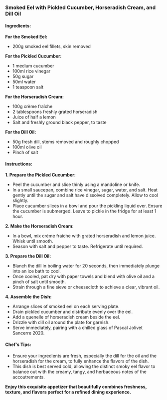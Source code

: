 ### Smoked Eel with Pickled Cucumber, Horseradish Cream, and Dill Oil

#### Ingredients:

**For the Smoked Eel:**
- 200g smoked eel fillets, skin removed

**For the Pickled Cucumber:**
- 1 medium cucumber
- 100ml rice vinegar
- 50g sugar
- 50ml water
- 1 teaspoon salt

**For the Horseradish Cream:**
- 100g crème fraîche
- 2 tablespoons freshly grated horseradish
- Juice of half a lemon
- Salt and freshly ground black pepper, to taste

**For the Dill Oil:**
- 50g fresh dill, stems removed and roughly chopped
- 100ml olive oil
- Pinch of salt

#### Instructions:

**1. Prepare the Pickled Cucumber:**
   - Peel the cucumber and slice thinly using a mandoline or knife.
   - In a small saucepan, combine rice vinegar, sugar, water, and salt. Heat gently until the sugar and salt have dissolved completely. Allow to cool slightly.
   - Place cucumber slices in a bowl and pour the pickling liquid over. Ensure the cucumber is submerged. Leave to pickle in the fridge for at least 1 hour.

**2. Make the Horseradish Cream:**
   - In a bowl, mix crème fraîche with grated horseradish and lemon juice. Whisk until smooth.
   - Season with salt and pepper to taste. Refrigerate until required.

**3. Prepare the Dill Oil:**
   - Blanch the dill in boiling water for 20 seconds, then immediately plunge into an ice bath to cool.
   - Once cooled, pat dry with paper towels and blend with olive oil and a pinch of salt until smooth.
   - Strain through a fine sieve or cheesecloth to achieve a clear, vibrant oil.

**4. Assemble the Dish:**
   - Arrange slices of smoked eel on each serving plate.
   - Drain pickled cucumber and distribute evenly over the eel.
   - Add a quenelle of horseradish cream beside the eel.
   - Drizzle with dill oil around the plate for garnish.
   - Serve immediately, pairing with a chilled glass of Pascal Jolivet Sancerre 2020.

#### Chef's Tips:
- Ensure your ingredients are fresh, especially the dill for the oil and the horseradish for the cream, to fully enhance the flavors of the dish.
- This dish is best served cold, allowing the distinct smoky eel flavor to balance out with the creamy, tangy, and herbaceous notes of the accoutrements. 

**Enjoy this exquisite appetizer that beautifully combines freshness, texture, and flavors perfect for a refined dining experience.**